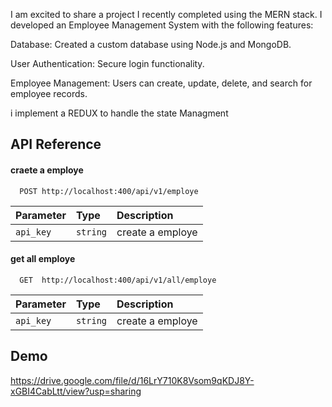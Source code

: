 I am excited to share a project I recently completed using the MERN stack. I developed an Employee Management System with the following features:

Database: Created a custom database using Node.js and MongoDB.

User Authentication:  Secure login functionality.


Employee Management: Users can create, update, delete, and search for employee records.

i implement a REDUX to handle the state Managment 
## API Reference

#### craete a employe

```http
  POST http://localhost:400/api/v1/employe
```

| Parameter | Type     | Description                |
| :-------- | :------- | :------------------------- |
| `api_key` | `string` | create a employe |


#### get  all  employe

```http
  GET  http://localhost:400/api/v1/all/employe
```

| Parameter | Type     | Description                |
| :-------- | :------- | :------------------------- |
| `api_key` | `string` | create a employe |






## Demo
https://drive.google.com/file/d/16LrY710K8Vsom9qKDJ8Y-xGBI4CabLtt/view?usp=sharing
